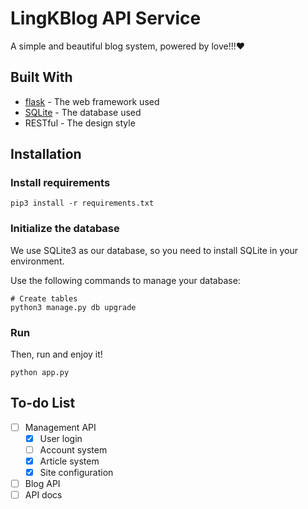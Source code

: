 # LingKBlog API Service

A simple and beautiful blog system, powered by love!!!❤️

## Built With

- [flask](https://github.com/pallets/flask) - The web framework used
- [SQLite](https://sqlite.org/lang.html) - The database used
- RESTful - The design style

## Installation

### Install requirements

```Shell
pip3 install -r requirements.txt
```

### Initialize the database

We use SQLite3 as our database, so you need to install SQLite in your environment.

Use the following commands to manage your database:

```Shell
# Create tables
python3 manage.py db upgrade
``` 

### Run

Then, run and enjoy it!

```Shell
python app.py
```

## To-do List

- [ ] Management API
  - [x] User login
  - [ ] Account system
  - [x] Article system
  - [x] Site configuration
- [ ] Blog API
- [ ] API docs